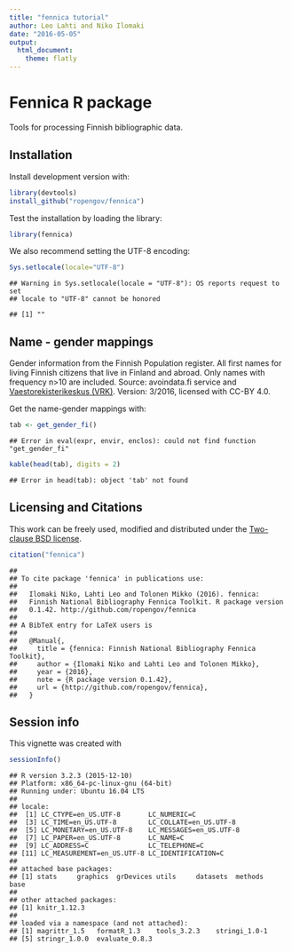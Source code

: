 ```yaml
---
title: "fennica tutorial"
author: Leo Lahti and Niko Ilomaki
date: "2016-05-05"
output:
  html_document:
    theme: flatly
---
```

<!--
%\VignetteEngine{knitr::rmarkdown}
%\VignetteIndexEntry{fennica Markdown Vignette}
%\usepackage[utf8]{inputenc}
-->



Fennica R package
===========

Tools for processing Finnish bibliographic data.



## Installation

Install development version with:


```r
library(devtools)
install_github("ropengov/fennica")
```

Test the installation by loading the library:


```r
library(fennica)
```


We also recommend setting the UTF-8 encoding:


```r
Sys.setlocale(locale="UTF-8") 
```

```
## Warning in Sys.setlocale(locale = "UTF-8"): OS reports request to set
## locale to "UTF-8" cannot be honored
```

```
## [1] ""
```


## Name - gender mappings

Gender information from the Finnish Population register. All first
names for living Finnish citizens that live in Finland and
abroad. Only names with frequency n>10 are included.  Source:
avoindata.fi service and [Vaestorekisterikeskus
(VRK)](https://www.avoindata.fi/data/fi/dataset/none). Version:
3/2016, licensed with CC-BY 4.0.

Get the name-gender mappings with:


```r
tab <- get_gender_fi()
```

```
## Error in eval(expr, envir, enclos): could not find function "get_gender_fi"
```

```r
kable(head(tab), digits = 2)
```

```
## Error in head(tab): object 'tab' not found
```


## Licensing and Citations

This work can be freely used, modified and distributed under the 
[Two-clause BSD license](http://en.wikipedia.org/wiki/BSD\_licenses).


```r
citation("fennica")
```

```
## 
## To cite package 'fennica' in publications use:
## 
##   Ilomaki Niko, Lahti Leo and Tolonen Mikko (2016). fennica:
##   Finnish National Bibliography Fennica Toolkit. R package version
##   0.1.42. http://github.com/ropengov/fennica
## 
## A BibTeX entry for LaTeX users is
## 
##   @Manual{,
##     title = {fennica: Finnish National Bibliography Fennica Toolkit},
##     author = {Ilomaki Niko and Lahti Leo and Tolonen Mikko},
##     year = {2016},
##     note = {R package version 0.1.42},
##     url = {http://github.com/ropengov/fennica},
##   }
```

## Session info

This vignette was created with


```r
sessionInfo()
```

```
## R version 3.2.3 (2015-12-10)
## Platform: x86_64-pc-linux-gnu (64-bit)
## Running under: Ubuntu 16.04 LTS
## 
## locale:
##  [1] LC_CTYPE=en_US.UTF-8       LC_NUMERIC=C              
##  [3] LC_TIME=en_US.UTF-8        LC_COLLATE=en_US.UTF-8    
##  [5] LC_MONETARY=en_US.UTF-8    LC_MESSAGES=en_US.UTF-8   
##  [7] LC_PAPER=en_US.UTF-8       LC_NAME=C                 
##  [9] LC_ADDRESS=C               LC_TELEPHONE=C            
## [11] LC_MEASUREMENT=en_US.UTF-8 LC_IDENTIFICATION=C       
## 
## attached base packages:
## [1] stats     graphics  grDevices utils     datasets  methods   base     
## 
## other attached packages:
## [1] knitr_1.12.3
## 
## loaded via a namespace (and not attached):
## [1] magrittr_1.5   formatR_1.3    tools_3.2.3    stringi_1.0-1 
## [5] stringr_1.0.0  evaluate_0.8.3
```







